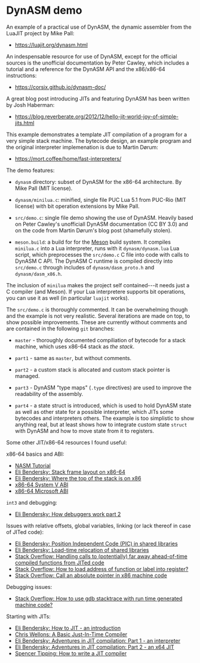 # DynASM demo

An example of a practical use of DynASM, the dynamic assembler from the LuaJIT
project by Mike Pall:

 - https://luajit.org/dynasm.html

An indespensable resource for use of DynASM, except for the official sources is
the unofficial documentation by Peter Cawley, which includes a tutorial and a
reference for the DynASM API and the x86/x86-64 instructions:

 - https://corsix.github.io/dynasm-doc/

A great blog post introducing JITs and featuring DynASM has been written by
Josh Haberman:

 - https://blog.reverberate.org/2012/12/hello-jit-world-joy-of-simple-jits.html

This example demonstrates a template JIT compilation of a program for a very
simple stack machine. The bytecode design, an example program and the
original interpreter implemenation is due to Martin Dørum:

 - https://mort.coffee/home/fast-interpreters/

The demo features:

 - `dynasm` directory: subset of DynASM for the x86-64 architecture.  By Mike
   Pall (MIT license).

 - `dynasm/minilua.c`: minified, single file PUC Lua 5.1 from PUC-Rio (MIT
   license) with bit operation extensions by Mike Pall.

 - `src/demo.c`: single file demo showing the use of DynASM. Heavily based on
   Peter Cawley's unofficiall DynASM documentation (CC BY 3.0) and on the code
   from Martin Dørum's blog post (shamefully stolen).

 - `meson.build`: a build for for the [Meson](https://mesonbuild.com/) build
   system. It compiles `minilua.c` into a Lua interpreter, runs with it
   `dynasm/dynasm.lua` Lua script, which preprocesses the `src/demo.c` C file
   into code with calls to DynASM C API. The DynASM C runtime is compiled
   directly into `src/demo.c` through includes of `dynasm/dasm_proto.h` and
   `dynasm/dasm_x86.h`.

The inclusion of `minilua` makes the project self contained---it needs just a C
compiler (and Meson). If your Lua interpretere supports bit operations, you can
use it as well (in particular `luajit` works).

The `src/demo.c` is thoroughly commented. It can be overwhelming though and the
example is not very realistic. Several iterations are made on top, to show
possible improvements. These are currently without comments and are contained
in the following `git` branches:

 - `master` - thoroughly documented compiliation of bytecode for a stack
   machine, which uses x86-64 stack as _the stack_.

 - `part1` - same as `master`, but without comments.

 - `part2` - a custom stack is allocated and custom stack pointer is managed.

 - `part3` - DynASM "type maps" (`.type` directives) are used to improve the
   readability of the assembly.

 - `part4` - a state struct is introduced, which is used to hold DynASM state
   as well as other state for a possible interpreter, which JITs some bytecodes
   and interpreters others. The example is too simplistic to show anything
   real, but at least shows how to integrate custom state `struct` with DynASM
   and how to move state from it to registers.

Some other JIT/x86-64 resources I found useful:

x86-64 basics and ABI:

 - [NASM Tutorial](https://cs.lmu.edu/~ray/notes/nasmtutorial/)
 - [Eli Bendersky: Stack frame layout on x86-64](https://eli.thegreenplace.net/2011/09/06/stack-frame-layout-on-x86-64)
 - [Eli Bendersky: Where the top of the stack is on x86](https://eli.thegreenplace.net/2011/02/04/where-the-top-of-the-stack-is-on-x86/)
 - [x86-64 System V ABI](https://gitlab.com/x86-psABIs/x86-64-ABI)
 - [x86-64 Microsoft ABI](https://learn.microsoft.com/en-us/cpp/build/x64-calling-convention?view=msvc-170)

`int3` and debugging:

 - [Eli Bendersky: How debuggers work part 2](https://eli.thegreenplace.net/2011/01/27/how-debuggers-work-part-2-breakpoints)


Issues with relative offsets, global variables, linking (or lack thereof in case of JITed code):

 - [Eli Bendersky: Position Independent Code (PIC) in shared libraries](https://eli.thegreenplace.net/2011/11/03/position-independent-code-pic-in-shared-libraries)
 - [Eli Bendersky: Load-time relocation of shared libraries](https://eli.thegreenplace.net/2011/08/25/load-time-relocation-of-shared-libraries)
 - [Stack Overflow: Handling calls to (potentially) far away ahead-of-time compiled functions from JITed code](https://stackoverflow.com/questions/54947302/handling-calls-to-potentially-far-away-ahead-of-time-compiled-functions-from-j)
 - [Stack Overflow: How to load address of function or label into register?](https://stackoverflow.com/questions/57212012/how-to-load-address-of-function-or-label-into-register)
 - [Stack Overflow: Call an absolute pointer in x86 machine code](https://stackoverflow.com/questions/19552158/call-an-absolute-pointer-in-x86-machine-code)

Debugging issues:

 - [Stack Overflow: How to use gdb stacktrace with run time generated machine code?](https://stackoverflow.com/questions/34940738/how-to-use-gdb-stacktrace-with-run-time-generated-machine-code)

Starting with JITs:

 - [Eli Bendersky: How to JIT - an introduction](https://eli.thegreenplace.net/2013/11/05/how-to-jit-an-introduction)
 - [Chris Wellons: A Basic Just-In-Time Compiler](https://nullprogram.com/blog/2015/03/19/)
 - [Eli Bendersky: Adventures in JIT compilation: Part 1 - an interpreter](https://eli.thegreenplace.net/2017/adventures-in-jit-compilation-part-1-an-interpreter/)
 - [Eli Bendersky: Adventures in JIT compilation: Part 2 - an x64 JIT](https://eli.thegreenplace.net/2017/adventures-in-jit-compilation-part-2-an-x64-jit/)
 - [Spencer Tipping: How to write a JIT compiler](https://github.com/spencertipping/jit-tutorial)
